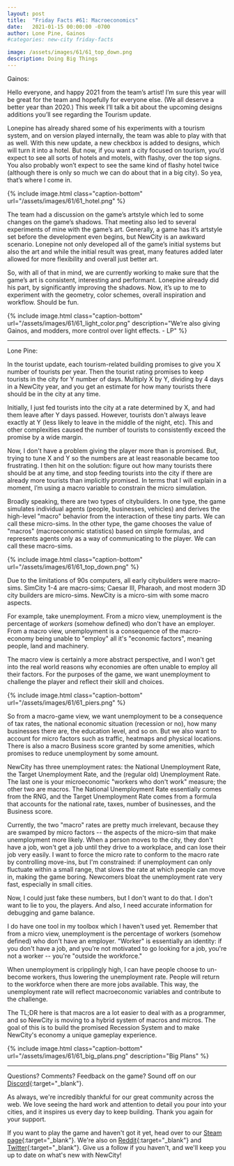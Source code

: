 ```yaml
---
layout: post
title:  "Friday Facts #61: Macroeconomics"
date:   2021-01-15 00:00:00 -0700
author: Lone Pine, Gainos
#categories: new-city friday-facts

image: /assets/images/61/61_top_down.png
description: Doing Big Things
---
```


Gainos:

Hello everyone, and happy 2021 from the team’s artist! I’m sure this year will be great for the team and hopefully for everyone else. (We all deserve a better year than 2020.) This week I’ll talk a bit about the upcoming designs additions you’ll see regarding the Tourism update.

Lonepine has already shared some of his experiments with a tourism system, and on  version played internally, the team was able to play with that as well. With this new update, a new checkbox is added to designs, which will turn it into a hotel. But now, if you want a city focused on tourism, you’d expect to see all sorts of hotels and motels, with flashy, over the top signs. You also probably won’t expect to see the same kind of flashy hotel twice (although there is only so much we can do about that in a big city). So yea, that’s where I come in.

{% include image.html class="caption-bottom"
  url="/assets/images/61/61_hotel.png"
%}

The team had a discussion on the game’s artstyle which led to some changes on the game’s shadows. That meeting also led to several experiments of mine with the game’s art. Generally, a game has it’s artstyle set before the development even begins, but NewCity is an awkward scenario. Lonepine not only developed all of the game’s initial systems but also the art and while the initial result was great, many features added later allowed for more flexibility and overall just better art.

So, with all of that in mind, we are currently working to make sure that the game’s art is consistent, interesting and performant. Lonepine already did his part, by significantly improving the shadows. Now, it’s up to me to experiment with the geometry, color schemes, overall inspiration and workflow. Should be fun.

{% include image.html class="caption-bottom"
  url="/assets/images/61/61_light_color.png"
  description="We’re also giving Gainos, and modders, more control over light effects. - LP"
%}

---

Lone Pine:

In the tourist update, each tourism-related building promises to give you X number of tourists per year. Then the tourist rating promises to keep tourists in the city for Y number of days. Multiply X by Y, dividing by 4 days in a NewCity year, and you get an estimate for how many tourists there should be in the city at any time.

Initially, I just fed tourists into the city at a rate determined by X, and had them leave after Y days passed. However, tourists don't always leave exactly at Y (less likely to leave in the middle of the night, etc). This and other complexities caused the number of tourists to consistently exceed the promise by a wide margin.

Now, I don't have a problem giving the player more than is promised. But, trying to tune X and Y so the numbers are at least reasonable became too frustrating. I then hit on the solution: figure out how many tourists there should be at any time, and stop feeding tourists into the city if there are already more tourists than implicitly promised. In terms that I will explain in a moment, I’m using a macro variable to constrain the micro simulation.

Broadly speaking, there are two types of citybuilders. In one type, the game simulates individual agents (people, businesses, vehicles) and derives the high-level "macro" behavior from the interaction of these tiny parts. We can call these micro-sims. In the other type, the game chooses the value of "macros" (macroeconomic statistics) based on simple formulas, and represents agents only as a way of communicating to the player. We can call these macro-sims.

{% include image.html class="caption-bottom"
  url="/assets/images/61/61_top_down.png"
%}

Due to the limitations of 90s computers, all early citybuilders were macro-sims. SimCity 1-4 are macro-sims; Caesar III, Pharaoh, and most modern 3D city builders are micro-sims. NewCity is a micro-sim with some macro aspects.

For example, take unemployment. From a micro view, unemployment is the percentage of *workers* (somehow defined) who don't have an employer. From a macro view, unemployment is a consequence of the macro-economy being unable to "employ" all it's "economic factors", meaning people, land and machinery.

The macro view is certainly a more abstract perspective, and I won't get into the real world reasons why economies are often unable to employ all their factors. For the purposes of the game, we want unemployment to challenge the player and reflect their skill and choices.

{% include image.html class="caption-bottom"
  url="/assets/images/61/61_piers.png"
%}

So from a macro-game view, we want unemployment to be a consequence of tax rates, the national economic situation (recession or no), how many businesses there are, the education level, and so on. But we also want to account for micro factors such as traffic, heatmaps and physical locations. There is also a macro Business score granted by some amenities, which promises to reduce unemployment by some amount.

NewCity has three unemployment rates: the National Unemployment Rate, the Target Unemployment Rate, and the (regular old) Unemployment Rate. The last one is your microeconomic "workers who don't work" measure; the other two are macros. The National Unemployment Rate essentially comes from the RNG, and the Target Unemployment Rate comes from a formula that accounts for the national rate, taxes, number of businesses, and the Business score.

Currently, the two "macro" rates are pretty much irrelevant, because they are swamped by micro factors -- the aspects of the micro-sim that make unemployment more likely. When a person moves to the city, they don't have a job, won't get a job until they drive to a workplace, and can lose their job very easily. I want to force the micro rate to conform to the macro rate by controlling move-ins, but I'm constrained: if unemployment can only fluctuate within a small range, that slows the rate at which people can move in, making the game boring. Newcomers bloat the unemployment rate very fast, especially in small cities.

Now, I could just fake these numbers, but I don't want to do that. I don't want to lie to you, the players. And also, I need accurate information for debugging and game balance.

I do have one tool in my toolbox which I haven't used yet. Remember that from a micro view, unemployment is the percentage of workers (somehow defined) who don't have an employer. "Worker" is essentially an identity: if you don't have a job, and you’re not motivated to go looking for a job, you're not a worker -- you're "outside the workforce."

When unemployment is cripplingly high, I can have people choose to un-become workers, thus lowering the unemployment rate. People will return to the workforce when there are more jobs available. This way, the unemployment rate will reflect macroeconomic variables and contribute to the challenge.

The TL;DR here is that macros are a lot easier to deal with as a programmer, and so NewCity is moving to a hybrid system of macros and micros. The goal of this is to build the promised Recession System and to make NewCity's economy a unique gameplay experience.

{% include image.html class="caption-bottom"
  url="/assets/images/61/61_big_plans.png"
  description="Big Plans"
%}

---

Questions? Comments? Feedback on the game? Sound off on our [Discord]{:target="_blank"}.

As always, we're incredibly thankful for our great community across the web. We love seeing the hard work and attention to detail you pour into your cities, and it inspires us every day to keep building. Thank you again for your support.

If you want to play the game and haven't got it yet, head over to our [Steam page]{:target="_blank"}. We're also on [Reddit]{:target="_blank"} and [Twitter]{:target="_blank"}. Give us a follow if you haven't, and we'll keep you up to date on what's new with NewCity!

[Discord]:  http://discord.gg/cz6t4J5
[Steam page]: https://store.steampowered.com/app/1067860/NewCity/
[Reddit]: https://www.reddit.com/r/NewCity
[Twitter]: https://twitter.com/lone_pine_games

